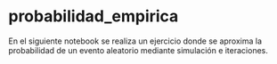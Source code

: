 # probabilidad_empirica
En el siguiente notebook se realiza un ejercicio donde se aproxima la probabilidad de un evento aleatorio mediante simulación e iteraciones.
